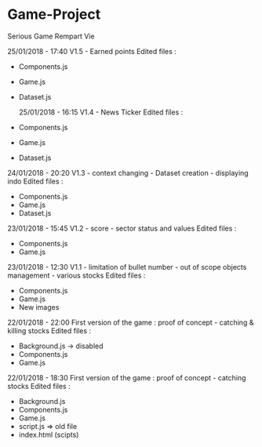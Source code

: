 # Game-Project

Serious Game Rempart Vie

25/01/2018 - 17:40
V1.5 - Earned points
Edited files :

* Components.js
* Game.js
* Dataset.js

  25/01/2018 - 16:15
  V1.4 - News Ticker
  Edited files :

* Components.js
* Game.js
* Dataset.js

24/01/2018 - 20:20
V1.3 - context changing - Dataset creation - displaying indo
Edited files :

* Components.js
* Game.js
* Dataset.js

23/01/2018 - 15:45
V1.2 - score - sector status and values
Edited files :

* Components.js
* Game.js

23/01/2018 - 12:30
V1.1 - limitation of bullet number - out of scope objects management - various stocks
Edited files :

* Components.js
* Game.js
* New images

22/01/2018 - 22:00
First version of the game : proof of concept - catching & killing stocks
Edited files :

* Background.js -> disabled
* Components.js
* Game.js

22/01/2018 - 18:30
First version of the game : proof of concept - catching stocks
Edited files :

* Background.js
* Components.js
* Game.js
* script.js => old file
* index.html (scipts)

